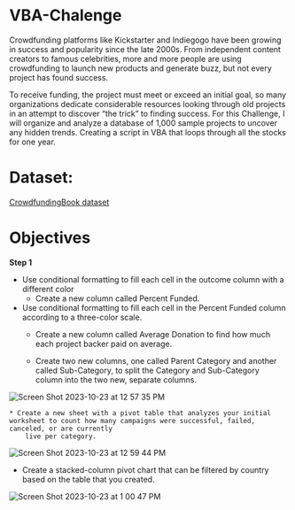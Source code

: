 # VBA-Chalenge
Crowdfunding platforms like Kickstarter and Indiegogo have been growing in success and popularity since the late 2000s. From independent content creators to famous celebrities, more and more people are using crowdfunding to launch new products and generate buzz, but not every project has found success.

To receive funding, the project must meet or exceed an initial goal, so many organizations dedicate considerable resources looking through old projects in an attempt to discover “the trick” to finding success. For this Challenge, I will organize and analyze a database of 1,000 sample projects to uncover any hidden trends.
Creating a script in VBA that loops through all the stocks for one year.
# Dataset:
[CrowdfundingBook dataset](https://github.com/dilqvl62/VBA-Chalenge/blob/main/Data%26Output/CrowdfundingBook.xlsx)

# Objectives
**Step 1**
 * Use conditional formatting to fill each cell in the outcome column with a different color
   * Create a new column called Percent Funded.
* Use conditional formatting to fill each cell in the Percent Funded column according to a three-color scale.
   * Create a new column called Average Donation to find how much each project backer paid on average.
  
   * Create two new columns, one called Parent Category and another called Sub-Category, to split the Category and Sub-Category column into the two 
   new, separate columns.

![Screen Shot 2023-10-23 at 12 57 35 PM](https://github.com/dilqvl62/VBA-Chalenge/assets/107519883/a189929f-8262-474f-874b-b33060fe0a91)

    * Create a new sheet with a pivot table that analyzes your initial worksheet to count how many campaigns were successful, failed, canceled, or are currently 
        live per category.

![Screen Shot 2023-10-23 at 12 59 44 PM](https://github.com/dilqvl62/VBA-Chalenge/assets/107519883/6a8d0479-d93f-4fd1-a605-668092ff3aca)

* Create a stacked-column pivot chart that can be filtered by country based on the table that you created.
  
![Screen Shot 2023-10-23 at 1 00 47 PM](https://github.com/dilqvl62/VBA-Chalenge/assets/107519883/8609a68c-2fdf-41fa-9945-1d2b294f31ff)
